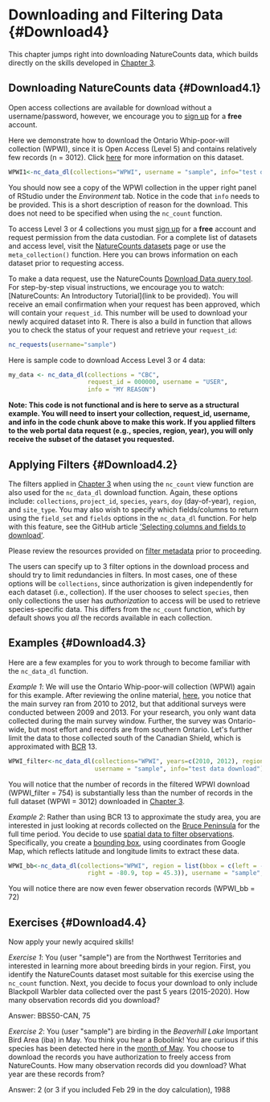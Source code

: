 # Downloading and Filtering Data {#Download4}



This chapter jumps right into downloading NatureCounts data, which builds directly on the skills developed in [Chapter 3](#Data3). 

## Downloading NatureCounts data {#Download4.1}

Open access collections are available for download without a username/password, however, we encourage you to [sign up](https://www.birdscanada.org/birdmon/default/register.jsp) for a **free** account. 

Here we demonstrate how to download the Ontario Whip-poor-will collection (WPWI), since it is Open Access (Level 5) and contains relatively few records (n = 3012).  Click [here](https://www.birdscanada.org/birdmon/default/datasets.jsp?code=WPWI) for more information on this dataset.    

```r
WPWI1<-nc_data_dl(collections="WPWI", username = "sample", info="test data download")
```
You should now see a copy of the WPWI collection in the upper right panel of RStudio under the *Environment* tab. Notice in the code that `info` needs to be provided. This is a short description of reason for the download. This does not need to be specified when using the `nc_count` function.

To access Level 3 or 4 collections you must [sign up](https://www.birdscanada.org/birdmon/default/register.jsp) for a **free** account and request permission from the data custodian. For a complete list of datasets and access level, visit the [NatureCounts datasets](https://www.birdscanada.org/birdmon/default/datasets.jsp) page or use the `meta_collection()` function. Here you can brows information on each dataset prior to requesting access. 

To make a data request, use the NatureCounts [Download Data query tool](https://www.birdscanada.org/birdmon/default/searchquery.jsp).  For step-by-step visual instructions, we encourage you to watch: [NatureCounts: An Introductory Tutorial](link to be provided). You will receive an email confirmation when your request has been approved, which will contain your `request_id`. This number will be used to download your newly acquired dataset into R. There is also a build in function that allows you to check the status of your request and retrieve your `request_id`: 


```r
nc_requests(username="sample")
```

Here is sample code to download Access Level 3 or 4 data: 

```r
my_data <- nc_data_dl(collections = "CBC",
                      request_id = 000000, username = "USER",
                      info = "MY REASON")
```
**Note: This code is not functional and is here to serve as a structural example. You will need to insert your collection, request_id, username, and info in the code chunk above to make this work. If you applied filters to the web portal data request (e.g., species, region, year), you will only receive the subset of the dataset you requested.** 

## Applying Filters {#Download4.2}

The filters applied in [Chapter 3](#Data3) when using the `nc_count` view function are also used for the `nc_data_dl` download function. Again, these options include: `collections`, `project_id`, `species`, `years`, `doy` (day-of-year), `region`, and `site_type`. You may also wish to specify which fields/columns to return using the `field_set` and `fields` options in the `nc_data_dl` function. For help with this feature, see the GitHub article ['Selecting columns and fields to download'](https://birdstudiescanada.github.io/naturecounts/articles/selecting-fields.html).   

Please review the resources provided on [filter metadata](#Data3.5) prior to proceeding. 

The users can specify up to 3 filter options in the download process and should try to limit redundancies in filters. In most cases, one of these options will be `collections`, since authorization is given independently for each dataset (i.e., collection). If the user chooses to select `species`, then only collections the user has *authorization* to access will be used to retrieve species-specific data. This differs from the `nc_count` function, which by default shows you *all* the records available in each collection. 

## Examples {#Download4.3}

Here are a few examples for you to work through to become familiar with the `nc_data_dl` function.

*Example 1*: We will use the Ontario Whip-poor-will collection (WPWI) again for this example. After reviewing the online material, [here](https://www.birdscanada.org/birdmon/default/datasets.jsp?code=WPWI), you notice that the main survey ran from 2010 to 2012, but that additional surveys were conducted between 2009 and 2013. For your research, you only want data collected during the main survey window. Further, the survey was Ontario-wide, but most effort and records are from southern Ontario. Let's further limit the data to those collected south of the Canadian Shield, which is approximated with [BCR](http://nabci-us.org/assets/images/bcr_map2.jpg) 13. 

 

```r
WPWI_filter<-nc_data_dl(collections="WPWI", years=c(2010, 2012), region=list(bcr="13"), 
                        username = "sample", info="test data download")
```
You will notice that the number of records in the filtered WPWI download (WPWI_filter = 754) is substantially less than the number of records in the full dataset (WPWI = 3012) downloaded in [Chapter 3](#Data3).

*Example 2*: Rather than using BCR 13 to approximate the study area, you are interested in just looking at records collected on the [Bruce Peninsula](https://en.wikipedia.org/wiki/Bruce_Peninsula) for the full time period. You decide to use [spatial data to filter observations](https://birdstudiescanada.github.io/naturecounts/articles/region-spatial.html). Specifically, you create a [bounding box](https://birdstudiescanada.github.io/naturecounts/articles/region-codes.html), using coordinates from Google Map, which reflects latitude and longitude limits to extract these data. 


```r
WPWI_bb<-nc_data_dl(collections="WPWI", region = list(bbox = c(left = -81.7, bottom = 44.5, 
                      right = -80.9, top = 45.3)), username = "sample", info="test data download")
```
You will notice there are now even fewer observation records (WPWI_bb = 72)

## Exercises {#Download4.4}

Now apply your newly acquired skills!

*Exercise 1*:  You (user "sample") are from the Northwest Territories and interested in learning more about breeding birds in your region. First, you identify the NatureCounts dataset most suitable for this exercise using the `nc_count` function. Next, you decide to focus your download to only include Blackpoll Warbler data collected over the past 5 years (2015-2020). How many observation records did you download? 

Answer: BBS50-CAN, 75

*Exercise 2*: You (user "sample") are birding in the 	*Beaverhill Lake* Important Bird Area (iba) in May. You think you hear a Bobolink! You are curious if this species has been detected here in the [month of May](https://www.esrl.noaa.gov/gmd/grad/neubrew/Calendar.jsp). You choose to download the records you have authorization to freely access from NatureCounts. How many observation records did you download? What year are these records from?    

Answer: 2 (or 3 if you included Feb 29 in the doy calculation), 1988 



